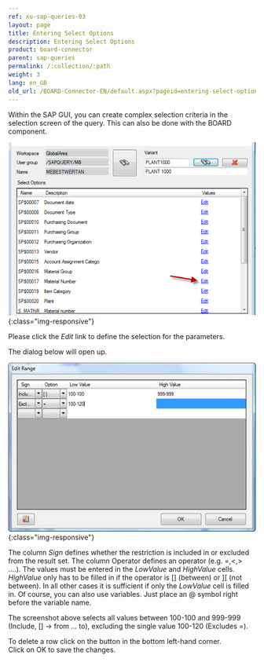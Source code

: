 ```yaml
---
ref: xu-sap-queries-03
layout: page
title: Entering Select Options
description: Entering Select Options
product: board-connector
parent: sap-queries
permalink: /:collection/:path
weight: 3
lang: en_GB
old_url: /BOARD-Connector-EN/default.aspx?pageid=entering-select-options
---
```


Within the SAP GUI, you can create complex selection criteria in the selection screen of the query. This can also be done with the BOARD component.

![Query-Selection-Parameters-01](/img/content/Query-Selection-Parameters-01.png){:class="img-responsive"}

Please click the *Edit* link to define the selection for the parameters.

The dialog below will open up.

![Query-Selection-Parameters-02](/img/content/Query-Selection-Parameters-02.png){:class="img-responsive"}

The column *Sign* defines whether the restriction is included in or excluded from the result set. The column Operator defines an operator (e.g. =,<,> ....). The values must be entered in the *LowValue* and *HighValue* cells. *HighValue* only has to be filled in if the operator is [] (between) or ][ (not between). In all other cases it is sufficient if only the *LowValue* cell is filled in. Of course, you can also use variables. Just place an @ symbol right before the variable name.

The screenshot above selects all values between 100-100 and 999-999 (Include, [] -> from ... to), excluding the single value 100-120 (Excludes =).

To delete a row click on the button in the bottom left-hand corner.<br>
Click on OK to save the changes.
